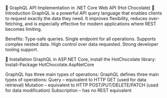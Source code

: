 📘 GraphQL API Implementation in .NET Core Web API (Hot Chocolate)
🚀 Introduction
GraphQL is a powerful API query language that enables clients to request exactly the data they need. It improves flexibility, reduces over-fetching, and is especially effective for modern applications where REST becomes limiting.

Benefits:
    Type-safe queries.
    Single endpoint for all operations.
    Supports complex nested data.
    High control over data requested.
    Strong developer tooling support.

🔧 Installation GraphQL in ASP.NET Core, install the HotChocolate library:
   Install-Package HotChocolate.AspNetCore

GraphQL has three main types of operations:
    GraphQL defines three main types of operations:
    Query – equivalent to HTTP GET (used for data retrieval)
    Mutation – equivalent to HTTP POST/PUT/DELETE/PATCH (used for data modification)
    Subscription – has no REST equivalent
